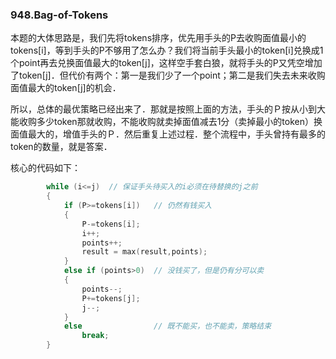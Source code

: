 ### 948.Bag-of-Tokens

本题的大体思路是，我们先将tokens排序，优先用手头的P去收购面值最小的tokens[i]，等到手头的P不够用了怎么办？我们将当前手头最小的token[i]兑换成1个point再去兑换面值最大的token[j]，这样空手套白狼，就将手头的P又凭空增加了token[j]．但代价有两个：第一是我们少了一个point；第二是我们失去未来收购面值最大的token[j]的机会．

所以，总体的最优策略已经出来了．那就是按照上面的方法，手头的Ｐ按从小到大能收购多少token那就收购，不能收购就卖掉面值减去1分（卖掉最小的token）换面值最大的，增值手头的Ｐ．然后重复上述过程．整个流程中，手头曾持有最多的token的数量，就是答案．

核心的代码如下：
```cpp
        while (i<=j)  // 保证手头待买入的i必须在待替换的j之前
        {
            if (P>=tokens[i])   // 仍然有钱买入
            {
                P-=tokens[i];
                i++;
                points++;
                result = max(result,points);
            }
            else if (points>0)  // 没钱买了，但是仍有分可以卖
            {
                points--;
                P+=tokens[j];
                j--;
            }
            else                // 既不能买，也不能卖，策略结束
                break;
        }
```
